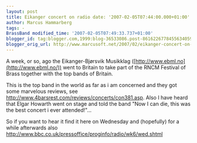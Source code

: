 ```yaml
---
layout: post
title: Eikanger concert on radio date: '2007-02-05T07:44:00.000+01:00'
author: Marcus Hammarberg
tags: -
BrassBand modified_time: '2007-02-05T07:49:33.737+01:00'
blogger_id: tag:blogger.com,1999:blog-36533086.post-8616226778455634059
blogger_orig_url: http://www.marcusoft.net/2007/02/eikanger-concert-on-radio.html
---
```


A
week, or so, ago the Eikanger-Bjørsvik Musikklag
([http://www.ebml.no](http://www.ebml.no/)) went to Britain to take part
of the RNCM Festival of Brass together with the top bands of Britain.

This is the top band in the world as far as i am concerned and they got
some marvelous reviews, see
<http://www.4barsrest.com/reviews/concerts/con381.asp>. Also I have
heard that Elgar Howarth went on stage and told the band "Now I can die,
this was the best concert i ever attended!"...

So if you want to hear it find it here on Wednesday and (hopefully) for
a while afterwards also
<http://www.bbc.co.uk/pressoffice/proginfo/radio/wk6/wed.shtml>
